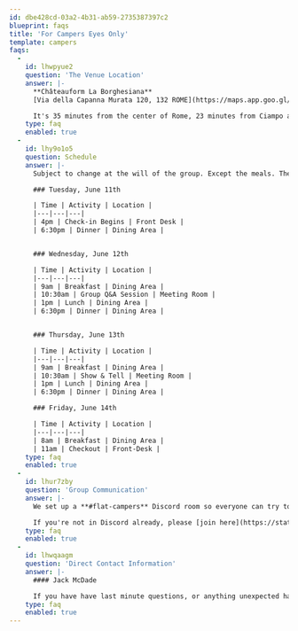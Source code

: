 ```yaml
---
id: dbe428cd-03a2-4b31-ab59-2735387397c2
blueprint: faqs
title: 'For Campers Eyes Only'
template: campers
faqs:
  -
    id: lhwpyue2
    question: 'The Venue Location'
    answer: |-
      **Châteauform La Borghesiana**
      [Via della Capanna Murata 120, 132 ROME](https://maps.app.goo.gl/SqKzDWiBJkNKRh8V8)

      It's 35 minutes from the center of Rome, 23 minutes from Ciampo airport, and 50 minutes from Fiumicino airport. Use the Discord Channel to sync up with other campers if you want to ride-share.
    type: faq
    enabled: true
  -
    id: lhy9o1o5
    question: Schedule
    answer: |-
      Subject to change at the will of the group. Except the meals. The meals are at fixed times. All unscheduled time is open time – gather in groups, bring your laptop, grab someone from the Core Team and pick our brains, play some football/soccer, tennis or go swimming in the pool — whatever you want to get out of this event, make it happen.

      ### Tuesday, June 11th

      | Time | Activity | Location |
      |---|---|---|
      | 4pm | Check-in Begins | Front Desk |
      | 6:30pm | Dinner | Dining Area |


      ### Wednesday, June 12th

      | Time | Activity | Location |
      |---|---|---|
      | 9am | Breakfast | Dining Area |
      | 10:30am | Group Q&A Session | Meeting Room |
      | 1pm | Lunch | Dining Area |
      | 6:30pm | Dinner | Dining Area |


      ### Thursday, June 13th

      | Time | Activity | Location |
      |---|---|---|
      | 9am | Breakfast | Dining Area |
      | 10:30am | Show & Tell | Meeting Room |
      | 1pm | Lunch | Dining Area |
      | 6:30pm | Dinner | Dining Area |

      ### Friday, June 14th

      | Time | Activity | Location |
      |---|---|---|
      | 8am | Breakfast | Dining Area |
      | 11am | Checkout | Front-Desk |
    type: faq
    enabled: true
  -
    id: lhur7zby
    question: 'Group Communication'
    answer: |-
      We set up a **#flat-campers** Discord room so everyone can try to find each other at the airport, meet up if you're getting into Rome early, ask questions, and share photos.

      If you're not in Discord already, please [join here](https://statamic.com/discord) and DM anyone on the Core Team to gain access.
    type: faq
    enabled: true
  -
    id: lhwqaagm
    question: 'Direct Contact Information'
    answer: |-
      #### Jack McDade

      If you have have last minute questions, or anything unexpected happens and you need to chat with someone, call or text Jack McDade: [+1 (518) 369-1670](tel:5183691670).
    type: faq
    enabled: true
---
```

